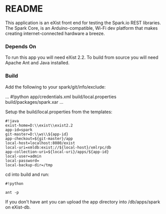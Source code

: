# README #

This application is an eXist front end for testing the Spark.io REST libraries.  The Spark Core, is an Arduino-compatible, Wi-Fi dev platform that makes creating internet-connected hardware a breeze.

### Depends On ###
To run this app you will need eXist 2.2.
To build from source you will need Apache Ant and Java installed.

### Build ###

Add the following to your spark/git/info/exclude:

...
#!python
app/credentials.xml
build/local.properties
build/packages/spark.xar
...

Setup the build/local.properties from the templates:


```
#!java
exist-home=D:\\exist\\exist2.2
app-id=spark
git-master=D:\\ws\\${app-id}
app-checkout=${git-master}/app
local-host=localhost:8080/exist
local-uri=xmldb:exist://${local-host}/xmlrpc/db
app-collection-uri=${local-uri}/apps/${app-id}
local-user=admin
local-password=
local-backup-dir=/tmp
```

cd into build and run:

```
#!python

ant -p
```


If you don't have ant you can upload the app directory into /db/apps/spark on eXist-db.